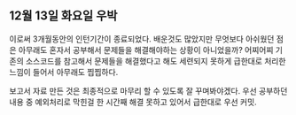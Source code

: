 ## 12월 13일 화요일 우박

이로써 3개월동안의 인턴기간이 종료되었다. 배운것도 많았지만 무엇보다 아쉬웠던 점은 아무래도 혼자서 공부해서 문제들을 해결해야하는 상황이 아니었을까?
어찌어찌 기존의 소스코드를 참고해서 문제들을 해결했다고 해도 세련되지 못하게 급한대로 처리한 느낌이 들어서 아무래도 찝찝하다. 

보고서 자료 만든 것은 최종적으로 마무리 할 수 있도록 잘 꾸며봐야겠다. 
우선 공부하던 내용 중 예외처리로 막힌걸 한 시간째 해결 못하고 있어서 급한대로 우선 커밋.